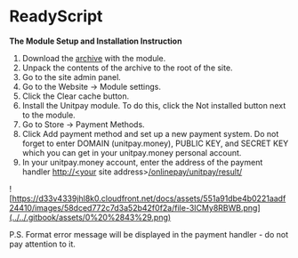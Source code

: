 # ReadyScript

**The Module Setup and Installation Instruction**

1. Download the [archive](https://github.com/unitpay/readyscript-module) with the module.
2. Unpack the contents of the archive to the root of the site.
3. Go to the site admin panel.
4. Go to the Website -&gt; Module settings.
5. Click the Clear cache button.
6. Install the Unitpay module. To do this, click the Not installed button next to the module.
7. Go to Store -&gt; Payment Methods.
8. Click Add payment method and set up a new payment system. Do not forget to enter DOMAIN \(unitpay.money\), PUBLIC KEY, and SECRET KEY which you can get in your unitpay.money personal account.
9. In your unitpay.money account, enter the address of the payment handler [http://&lt;your](http://<your) site address&gt;[/onlinepay/unitpay/result/](http://ttestt.ru/onlinepay/unitpay/result/)

![https://d33v4339jhl8k0.cloudfront.net/docs/assets/551a91dbe4b0221aadf24410/images/58dced772c7d3a52b42f0f2a/file-3ICMy8RBWB.png](../../.gitbook/assets/0%20%2843%29.png)

P.S. Format error message will be displayed in the payment handler - do not pay attention to it.

